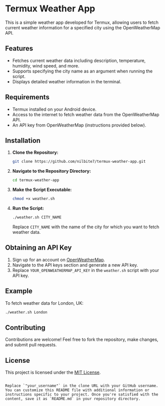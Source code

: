 
# Termux Weather App

This is a simple weather app developed for Termux, allowing users to fetch current weather information for a specified city using the OpenWeatherMap API.

## Features

- Fetches current weather data including description, temperature, humidity, wind speed, and more.
- Supports specifying the city name as an argument when running the script.
- Displays detailed weather information in the terminal.

## Requirements

- Termux installed on your Android device.
- Access to the internet to fetch weather data from the OpenWeatherMap API.
- An API key from OpenWeatherMap (instructions provided below).

## Installation

1. **Clone the Repository:**
   ```bash
   git clone https://github.com/nilbite7/termux-weather-app.git
   ```

2. **Navigate to the Repository Directory:**
   ```bash
   cd termux-weather-app
   ```

3. **Make the Script Executable:**
   ```bash
   chmod +x weather.sh
   ```

4. **Run the Script:**
   ```bash
   ./weather.sh CITY_NAME
   ```
   Replace `CITY_NAME` with the name of the city for which you want to fetch weather data.

## Obtaining an API Key

1. Sign up for an account on [OpenWeatherMap](https://openweathermap.org/).
2. Navigate to the API keys section and generate a new API key.
3. Replace `YOUR_OPENWEATHERMAP_API_KEY` in the `weather.sh` script with your API key.

## Example

To fetch weather data for London, UK:
```bash
./weather.sh London
```

## Contributing

Contributions are welcome! Feel free to fork the repository, make changes, and submit pull requests.

## License

This project is licensed under the [MIT License](LICENSE).
```

Replace `"your_username"` in the clone URL with your GitHub username. You can customize this README file with additional information or instructions specific to your project. Once you're satisfied with the content, save it as `README.md` in your repository directory.
